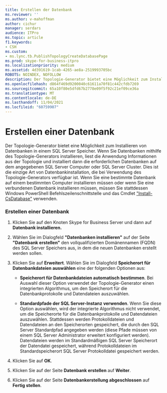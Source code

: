 ```yaml
---
title: Erstellen der Datenbank
ms.reviewer: ''
ms.author: v-mahoffman
author: cichur
manager: serdars
audience: ITPro
ms.topic: article
f1.keywords:
- CSH
ms.custom:
- ms.lync.tb.PublishTopologyCreateDatabasePage
ms.prod: skype-for-business-itpro
ms.localizationpriority: medium
ms.assetid: 4d391619-1cab-4265-ae8a-2519993705bc
ROBOTS: NOINDEX, NOFOLLOW
description: Der Topologie-Generator bietet eine Möglichkeit zum Installieren von Datenbanken in einem SQL Server Speicher. Wenn Sie Datenbanken mithilfe des Topologie-Generators installieren, liest die Anwendung Informationen aus der Topologie und installiert dann die erforderlichen Datenbanken auf dem angegebenen SQL Server Computer oder SQL Server Cluster. Dies ist die einzige Art von Datenbankinstallation, die bei Verwendung des Topologie-Generators verfügbar ist. Wenn Sie eine bestimmte Datenbank auf einem bestimmten Computer installieren müssen oder wenn Sie eine verbundenen Datenbank installieren müssen, müssen Sie stattdessen Windows PowerShell Befehlszeilenschnittstelle und das cmdlet Install-CsDatabase verwenden.
ms.openlocfilehash: d864f469d9200040c61611a70f81c442cfdb7269
ms.sourcegitcommit: 65a10f80e5dfd67b2778e09f5f92c21ef09ce36a
ms.translationtype: MT
ms.contentlocale: de-DE
ms.lasthandoff: 11/04/2021
ms.locfileid: "60759907"
---
```

# <a name="create-database"></a>Erstellen einer Datenbank
 
Der Topologie-Generator bietet eine Möglichkeit zum Installieren von Datenbanken in einem SQL Server Speicher. Wenn Sie Datenbanken mithilfe des Topologie-Generators installieren, liest die Anwendung Informationen aus der Topologie und installiert dann die erforderlichen Datenbanken auf dem angegebenen SQL Server Computer oder SQL Server Cluster. Dies ist die einzige Art von Datenbankinstallation, die bei Verwendung des Topologie-Generators verfügbar ist. Wenn Sie eine bestimmte Datenbank auf einem bestimmten Computer installieren müssen oder wenn Sie eine verbundenen Datenbank installieren müssen, müssen Sie stattdessen Windows PowerShell Befehlszeilenschnittstelle und das Cmdlet ["Install-CsDatabase"](/powershell/module/skype/install-csdatabase?view=skype-ps) verwenden.
  
### <a name="creating-a-database"></a>Erstellen einer Datenbank

1. Klicken Sie auf den Knoten Skype for Business Server und dann auf **Datenbank installieren.**
    
2. Wählen Sie im Dialogfeld **"Datenbanken installieren"** auf der Seite **"Datenbank erstellen"** den vollqualifizierten Domänennamen (FQDN) des SQL Server Speichers aus, in dem die neuen Datenbanken erstellt werden sollen.
    
3. Klicken Sie auf **Erweitert**. Wählen Sie im Dialogfeld **Speicherort für Datenbankdateien auswählen** eine der folgenden Optionen aus:
    
   - **Speicherort für Datenbankdateien automatisch bestimmen**. Bei Auswahl dieser Option verwendet der Topologie-Generator einen integrierten Algorithmus, um den Speicherort für die Datenbankprotokolle und Datendateien auszuwählen.
    
   - **Standardpfade der SQL Server-Instanz verwenden**. Wenn Sie diese Option auswählen, wird der integrierte Algorithmus nicht verwendet, um die Speicherorte für die Datenbankprotokolle und Datendateien auszuwählen. Stattdessen werden Protokolldateien und Datendateien an den Speicherorten gespeichert, die durch den SQL Server Standardpfad angegeben werden (diese Pfade müssen von einem SQL Server Administrator erweitert konfiguriert werden). Datendateien werden im Standardmäßigen SQL Server Speicherort der Datendatei gespeichert, während Protokolldateien im Standardspeicherort SQL Server Protokolldatei gespeichert werden.
    
4. Klicken Sie auf **OK**.
    
5. Klicken Sie auf der Seite **Datenbank erstellen** auf **Weiter**.
    
6. Klicken Sie auf der Seite **Datenbankerstellung abgeschlossen** auf **Fertig stellen**.
